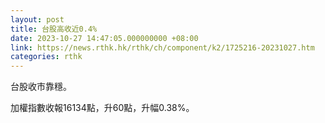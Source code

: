 ```yaml
---
layout: post
title: 台股高收近0.4%
date: 2023-10-27 14:47:05.000000000 +08:00
link: https://news.rthk.hk/rthk/ch/component/k2/1725216-20231027.htm
categories: rthk
---
```


台股收市靠穩。

加權指數收報16134點，升60點，升幅0.38%。
